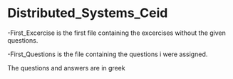 # Distributed_Systems_Ceid



-First_Excercise is the first file containing the excercises without the given questions.

-First_Questions is the file containing the questions i were assigned. 

The questions and answers are in greek
